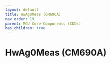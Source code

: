 ```yaml
---
layout: default
title: HwAg0Meas (CM690A)
nav_order: 19
parent: MCU Core Components (CDDs)
has_children: true
---
```

# HwAg0Meas (CM690A)
